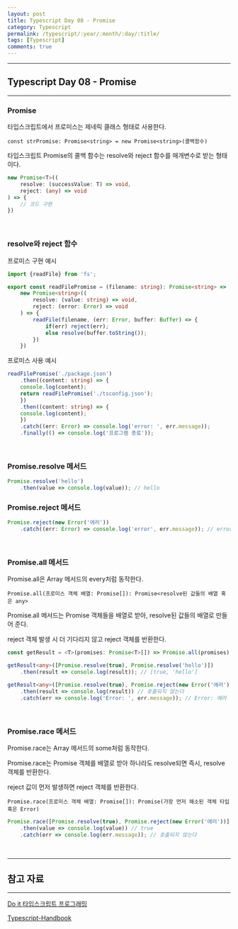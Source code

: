 ```yaml
---
layout: post
title: Typescript Day 08 - Promise
category: Typescript
permalink: /typescript/:year/:month/:day/:title/
tags: [Typescript]
comments: true
---
```


---

## Typescript Day 08 - Promise

---

### Promise

타입스크립트에서 프로미스는 제네릭 클래스 형태로 사용한다.

`const strPromise: Promise<string> = new Promise<string>(콜백함수)`

타입스크립트 Promise의 콜백 함수는 resolve와 reject 함수를 매개변수로 받는 형태이다.

```typescript
new Promise<T>((
	resolve: (successValue: T) => void,
    reject: (any) => void
) => {
    // 코드 구현
})
```

<br>

### resolve와 reject 함수

프로미스 구현 예시

```typescript
import {readFile} from 'fs';

export const readFilePromise = (filename: string): Promise<string> =>
	new Promise<string>((
    	resolve: (value: string) => void,
        reject: (error: Error) => void
    ) => {
        readFile(filename, (err: Error, buffer: Buffer) => {
            if(err) reject(err);
            else resolve(buffer.toString());
        })
    })
```

프로미스 사용 예시

```typescript
readFilePromise('./package.json')
	.then((content: string) => {
    console.log(content);
    return readFilePromise('./tsconfig.json');
	})
	.then((content: string) => {
    console.log(content);
	})
	.catch((err: Error) => console.log('error: ', err.message));
	.finally(() => console.log('프로그램 종료'));
```

<br>

### Promise.resolve 메서드

```typescript
Promise.resolve('hello')
	.then(value => console.log(value)); // hello
```

### Promise.reject 메서드

```typescript
Promise.reject(new Error('에러'))
	.catch((err: Error) => console.log('error', err.message)); // error: 에러
```

<br>

### Promise.all 메서드

Promise.all은 Array 메서드의 every처럼 동작한다.

`Promise.all(프로미스 객체 배열: Promise[]): Promise<resolve된 값들의 배열 혹은 any>`

Promise.all 메서드는 Promise 객체들을 배열로 받아, resolve된 값들의 배열로 만들어 준다.

reject 객체 발생 시 더 기다리지 않고 reject 객체를 반환한다.

```typescript
const getResult = <T>(promises: Promise<T>[]) => Promise.all(promises);

getResult<any>([Promise.resolve(true), Promise.resolve('hello')])
	.then(result => console.log(result)); // [true, 'hello']

getResult<any>([Promise.resolve(true), Promise.reject(new Error('에러'))])
	.then(result => console.log(result)) // 호출되지 않는다
	.catch(err => console.log('Error: ', err.message)); // Error: 에러
```

<br>

### Promise.race 메서드

Promise.race는 Array 메서드의 some처럼 동작한다.

Promise.race는 Promise 객체를 배열로 받아 하나라도 resolve되면 즉시, resolve 객체를 반환한다.

reject 값이 먼저 발생하면 reject 객체를 반환한다.

`Promise.race(프로미스 객체 배열: Promise[]): Promise(가장 먼저 해소된 객체 타입 혹은 Error)`

```typescript
Promise.race([Promise.resolve(true), Promise.reject(new Error('에러'))])
	.then(value => console.log(value)) // true
	.catch(err => console.log(err.message)); // 호출되지 않는다
```

<br>

---

## 참고 자료

---

[Do it 타입스크립트 프로그래밍](https://books.google.co.kr/books/about/Do_it_%ED%83%80%EC%9E%85%EC%8A%A4%ED%81%AC%EB%A6%BD%ED%8A%B8_%ED%94%84%EB%A1%9C%EA%B7%B8%EB%9E%98%EB%B0%8D.html?id=8cjTDwAAQBAJ&printsec=frontcover&source=kp_read_button&redir_esc=y#v=onepage&q&f=false)

[Typescript-Handbook](https://typescript-kr.github.io/pages/basic-types.html)

